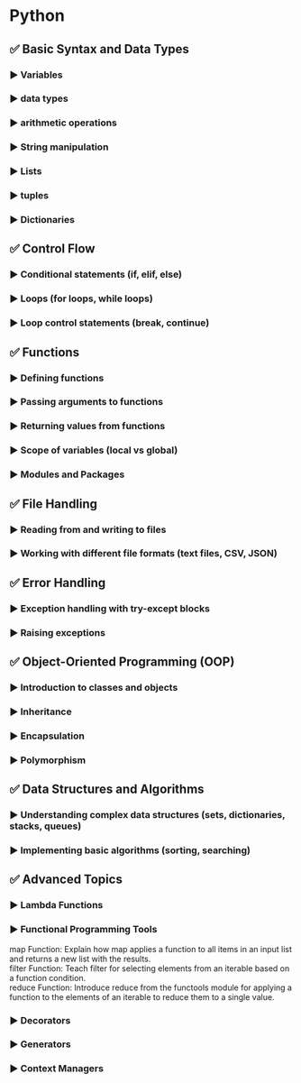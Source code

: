# Python

## ✅ Basic Syntax and Data Types

### ▶ Variables 
### ▶ data types
### ▶ arithmetic operations
### ▶ String manipulation
### ▶ Lists 
### ▶ tuples
### ▶ Dictionaries

## ✅ Control Flow

### ▶ Conditional statements (if, elif, else)
### ▶ Loops (for loops, while loops)
### ▶ Loop control statements (break, continue)

## ✅ Functions

### ▶ Defining functions
### ▶ Passing arguments to functions
### ▶ Returning values from functions
### ▶ Scope of variables (local vs global)
### ▶ Modules and Packages

## ✅  File Handling

### ▶ Reading from and writing to files
### ▶ Working with different file formats (text files, CSV, JSON)

## ✅ Error Handling
 
### ▶ Exception handling with try-except blocks
### ▶ Raising exceptions

## ✅ Object-Oriented Programming (OOP)

### ▶ Introduction to classes and objects
### ▶ Inheritance
### ▶ Encapsulation
### ▶ Polymorphism

## ✅ Data Structures and Algorithms

### ▶ Understanding complex data structures (sets, dictionaries, stacks, queues)
### ▶ Implementing basic algorithms (sorting, searching)

## ✅ Advanced Topics

### ▶ Lambda Functions

### ▶ Functional Programming Tools
map Function: Explain how map applies a function to all items in an input list and returns a new list with the results. </br>
filter Function: Teach filter for selecting elements from an iterable based on a function condition. </br>
reduce Function: Introduce reduce from the functools module for applying a function to the elements of an iterable to reduce them to a single value. 

### ▶ Decorators
### ▶ Generators
### ▶ Context Managers




